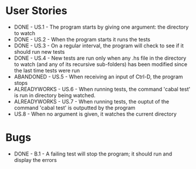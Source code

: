 # User Stories

- DONE - US.1 - The program starts by giving one argument: the directory to watch
- DONE - US.2 - When the program starts it runs the tests
- DONE - US.3 - On a regular interval, the program will check to see if it should run new tests
- DONE - US.4 - New tests are run only when any .hs file in the directory to watch (and any of its recursive sub-folders) has been modified since the last time tests were run
- ABANDONED - US.5 - When receiving an input of Ctrl-D, the program stops
- ALREADYWORKS - US.6 - When running tests, the command 'cabal test' is run in directory being watched.
- ALREADYWORKS - US.7 - When running tests, the ouptut of the command 'cabal test' is outputted by the program
- US.8 - When no argument is given, it watches the current directory

# Bugs

- DONE - B.1 - A failing test will stop the program; it should run and display the errors
